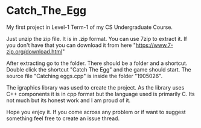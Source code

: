 # Catch_The_Egg
My first project in Level-1 Term-1 of my CS Undergraduate Course.

Just unzip the zip file. It is in .zip format. You can use 7zip to extract it. If you don't have that you can download it from here "https://www.7-zip.org/download.html" 

After extracting go to the folder. There should be a folder and a shortcut. Double click the shortcut "Catch The Egg" and the game should start. The source file "Catching eggs.cpp" is inside the folder "1905026".

The igraphics library was used to create the project. As the library uses C++ components it is in cpp format but the language used is primarily C. Its not much but its honest work and I am proud of it.

Hope you enjoy it. If you come across any problem or if want to suggest something feel free to create an issue thread.
